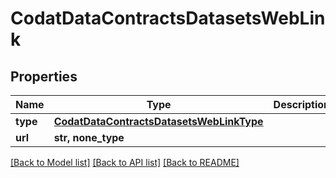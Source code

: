 # CodatDataContractsDatasetsWebLink


## Properties
Name | Type | Description | Notes
------------ | ------------- | ------------- | -------------
**type** | [**CodatDataContractsDatasetsWebLinkType**](CodatDataContractsDatasetsWebLinkType.md) |  | 
**url** | **str, none_type** |  | [optional] 

[[Back to Model list]](../README.md#documentation-for-models) [[Back to API list]](../README.md#documentation-for-api-endpoints) [[Back to README]](../README.md)


